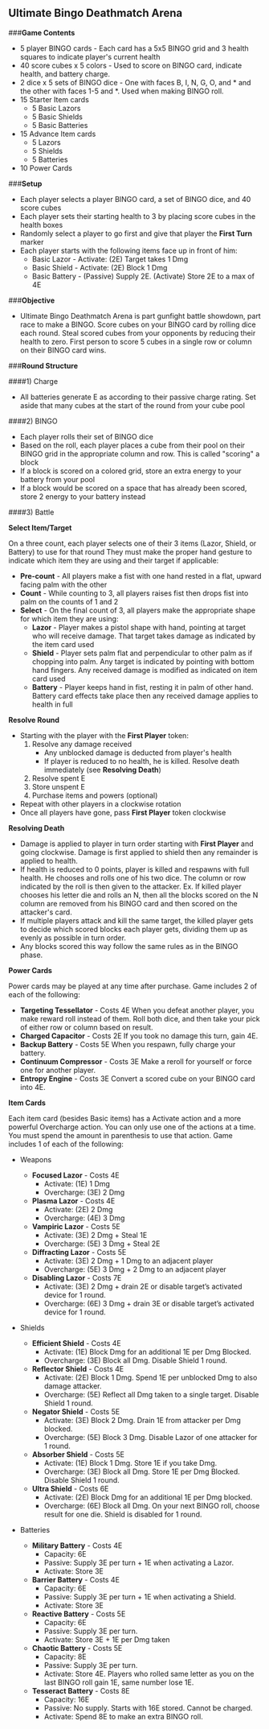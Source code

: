 ## **Ultimate Bingo Deathmatch Arena**

###**Game Contents**
* 5 player BINGO cards - Each card has a 5x5 BINGO grid and 3 health squares to indicate player's current health
* 40 score cubes x 5 colors - Used to score on BINGO card, indicate health, and battery charge.
* 2 dice x 5 sets of BINGO dice - One with faces B, I, N, G, O, and * and the other with faces 1-5 and *. Used when making BINGO roll.
* 15 Starter Item cards
  * 5 Basic Lazors
  * 5 Basic Shields
  * 5 Basic Batteries
* 15 Advance Item cards
  * 5 Lazors
  * 5 Shields
  * 5 Batteries
* 10 Power Cards

###**Setup**
* Each player selects a player BINGO card, a set of BINGO dice, and 40 score cubes
* Each player sets their starting health to 3 by placing score cubes in the health boxes
* Randomly select a player to go first and give that player the **First Turn** marker
* Each player starts with the following items face up in front of him:
  * Basic Lazor - Activate: (2E) Target takes 1 Dmg
  * Basic Shield - Activate: (2E) Block 1 Dmg
  * Basic Battery - (Passive) Supply 2E. (Activate) Store 2E to a max of 4E

###**Objective**
* Ultimate Bingo Deathmatch Arena is part gunfight battle showdown, part race to make a BINGO. Score cubes on your BINGO card by rolling dice each round. Steal scored cubes from your opponents by reducing their health to zero. First person to score 5 cubes in a single row or column on their BINGO card wins.

###**Round Structure**

####1) Charge
* All batteries generate E as according to their passive charge rating. Set aside that many cubes at the start of the round from your cube pool

####2) BINGO
* Each player rolls their set of BINGO dice
* Based on the roll, each player places a cube from their pool on their BINGO grid in the appropriate column and row. This is called "scoring" a block
* If a block is scored on a colored grid, store an extra energy to your battery from your pool
* If a block would be scored on a space that has already been scored, store 2 energy to your battery instead

####3) Battle

**Select Item/Target**

On a three count, each player selects one of their 3 items (Lazor, Shield, or Battery) to use for that round
They must make the proper hand gesture to indicate which item they are using and their target if applicable:

* **Pre-count** - All players make a fist with one hand rested in a flat, upward facing palm with the other
* **Count** - While counting to 3, all players raises fist then drops fist into palm on the counts of 1 and 2
* **Select** - On the final count of 3, all players make the appropriate shape for which item they are using:
  * **Lazor** - Player makes a pistol shape with hand, pointing at target who will receive damage. That target takes damage as indicated by the item card used
  * **Shield** - Player sets palm flat and perpendicular to other palm as if chopping into palm. Any target is indicated by pointing with bottom hand fingers. Any received damage is modified as indicated on item card used
  * **Battery** - Player keeps hand in fist, resting it in palm of other hand. Battery card effects take place then any received damage applies to health in full

**Resolve Round**

* Starting with the player with the **First Player** token:
     1. Resolve any damage received
         * Any unblocked damage is deducted from player's health
         * If player is reduced to no health, he is killed. Resolve death immediately (see **Resolving Death**)
     2. Resolve spent E
     3. Store unspent E
     4. Purchase items and powers (optional)
* Repeat with other players in a clockwise rotation
* Once all players have gone, pass **First Player** token clockwise

**Resolving Death** 

* Damage is applied to player in turn order starting with **First Player** and going clockwise. Damage is first applied to shield then any remainder is applied to health.
* If health is reduced to 0 points, player is killed and respawns with full health. He chooses and rolls one of his two dice. The column or row indicated by the roll is then given to the attacker. Ex. If killed player chooses his letter die and rolls an N, then all the blocks scored on the N column are removed from his BINGO card and then scored on the attacker's card. 
* If multiple players attack and kill the same target, the killed player gets to decide which scored blocks each player gets, dividing them up as evenly as possible in turn order.
* Any blocks scored this way follow the same rules as in the BINGO phase.

**Power Cards**

Power cards may be played at any time after purchase. Game includes 2 of each of the following:

* **Targeting Tessellator** - Costs 4E
When you defeat another player, you make reward roll instead of them. Roll both dice, and then take your pick of either row or column based on result.
* **Charged Capacitor** - Costs 2E
If you took no damage this turn, gain 4E.
* **Backup Battery** - Costs 5E
When you respawn, fully charge your battery.
* **Continuum Compressor** - Costs 3E
Make a reroll for yourself or force one for another player.
* **Entropy Engine** - Costs 3E
Convert a scored cube on your BINGO card into 4E.

**Item Cards**

Each item card (besides Basic items) has a Activate action and a more powerful Overcharge action. You can only use one of the actions at a time. You must spend the amount in parenthesis to use that action. Game includes 1 of each of the following:

* Weapons
  * **Focused Lazor** - Costs 4E
     * Activate: (1E) 1 Dmg
     * Overcharge: (3E) 2 Dmg
  * **Plasma Lazor** - Costs 4E
     * Activate: (2E) 2 Dmg
     * Overcharge: (4E) 3 Dmg
  * **Vampiric Lazor** - Costs 5E
     * Activate: (3E) 2 Dmg + Steal 1E 
     * Overcharge: (5E) 3 Dmg + Steal 2E
  * **Diffracting Lazor** - Costs 5E
     * Activate: (3E) 2 Dmg + 1 Dmg to an adjacent player
     * Overcharge: (5E) 3 Dmg + 2 Dmg to an adjacent player
  * **Disabling Lazor** - Costs 7E
     * Activate: (3E) 2 Dmg + drain 2E or disable target’s activated device for 1 round. 
     * Overcharge: (6E) 3 Dmg + drain 3E or disable target’s activated device for 1 round.

* Shields
  * **Efficient Shield** - Costs 4E
     * Activate: (1E) Block Dmg for an additional 1E per Dmg Blocked.
     * Overcharge: (3E) Block all Dmg. Disable Shield 1 round.
  * **Reflector Shield** - Costs 4E
     * Activate: (2E) Block 1 Dmg. Spend 1E per unblocked Dmg to also damage attacker.
     * Overcharge: (5E) Reflect all Dmg taken to a single target. Disable Shield 1 round.
  * **Negator Shield** - Costs 5E
     * Activate: (3E) Block 2 Dmg. Drain 1E from attacker per Dmg blocked.
     * Overcharge: (5E) Block 3 Dmg. Disable Lazor of one attacker for 1 round.
  * **Absorber Shield** - Costs 5E
     * Activate: (1E) Block 1 Dmg. Store 1E if you take Dmg.
     * Overcharge: (3E) Block all Dmg. Store 1E per Dmg Blocked. Disable Shield 1 round.
  * **Ultra Shield** - Costs 6E
     * Activate: (2E) Block Dmg for an additional 1E per Dmg blocked.
     * Overcharge: (6E) Block all Dmg. On your next BINGO roll, choose result for one die. Shield is disabled for 1 round.

* Batteries
  * **Military Battery** - Costs 4E
     * Capacity: 6E
     * Passive: Supply 3E per turn + 1E when activating a Lazor.
     * Activate: Store 3E
  * **Barrier Battery** - Costs 4E
     * Capacity: 6E
     * Passive: Supply 3E per turn + 1E when activating a Shield.
     * Activate: Store 3E
  * **Reactive Battery** - Costs 5E
     * Capacity: 6E
     * Passive: Supply 3E per turn.
     * Activate: Store 3E + 1E per Dmg taken
  * **Chaotic Battery** - Costs 5E
     * Capacity: 8E
     * Passive: Supply 3E per turn.
     * Activate: Store 4E. Players who rolled same letter as you on the last BINGO roll gain 1E, same number lose 1E.
  * **Tesseract Battery** - Costs 8E
     * Capacity: 16E
     * Passive: No supply. Starts with 16E stored. Cannot be charged.
     * Activate: Spend 8E to make an extra BINGO roll.
